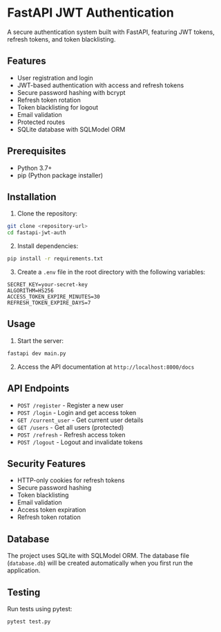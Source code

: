 # FastAPI JWT Authentication

A secure authentication system built with FastAPI, featuring JWT tokens, refresh tokens, and token blacklisting.

## Features

- User registration and login
- JWT-based authentication with access and refresh tokens
- Secure password hashing with bcrypt
- Refresh token rotation
- Token blacklisting for logout
- Email validation
- Protected routes
- SQLite database with SQLModel ORM

## Prerequisites

- Python 3.7+
- pip (Python package installer)

## Installation

1. Clone the repository:

```bash
git clone <repository-url>
cd fastapi-jwt-auth
```

2. Install dependencies:

```bash
pip install -r requirements.txt
```

3. Create a `.env` file in the root directory with the following variables:

```env
SECRET_KEY=your-secret-key
ALGORITHM=HS256
ACCESS_TOKEN_EXPIRE_MINUTES=30
REFRESH_TOKEN_EXPIRE_DAYS=7
```

## Usage

1. Start the server:

```bash
fastapi dev main.py
```

2. Access the API documentation at `http://localhost:8000/docs`

## API Endpoints

- `POST /register` - Register a new user
- `POST /login` - Login and get access token
- `GET /current_user` - Get current user details
- `GET /users` - Get all users (protected)
- `POST /refresh` - Refresh access token
- `POST /logout` - Logout and invalidate tokens

## Security Features

- HTTP-only cookies for refresh tokens
- Secure password hashing
- Token blacklisting
- Email validation
- Access token expiration
- Refresh token rotation

## Database

The project uses SQLite with SQLModel ORM. The database file (`database.db`) will be created automatically when you first run the application.

## Testing

Run tests using pytest:

```bash
pytest test.py
```
